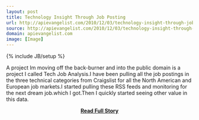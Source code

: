 ```yaml
---
layout: post
title: Technology Insight Through Job Posting
url: http://apievangelist.com/2010/12/03/technology-insight-through-job-posting/
source: http://apievangelist.com/2010/12/03/technology-insight-through-job-posting/
domain: apievangelist.com
image: [Image]
---
```

{% include JB/setup %}<p>A project Im moving off the back-burner and into the public domain is a project I called Tech Job Analysis.I have been pulling all the job postings in the three technical categories from Craigslist for all the North American and European job markets.I started pulling these RSS feeds and monitoring for the next dream job.which I got.Then I quickly started seeing other value in this data.</p>
<center><p><a href="http://apievangelist.com/2010/12/03/technology-insight-through-job-posting/" style='padding:25px; font-sze:18px; font-weight: bold;'>Read Full Story</a></p></center>
